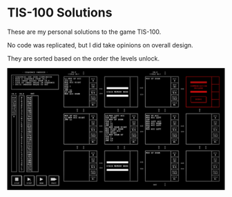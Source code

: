 # TIS-100 Solutions

These are my personal solutions to the game TIS-100.

No code was replicated, but I did take opinions on overall design.

They are sorted based on the order the levels unlock.

![Puzzle 20](20.%20Sequence%20Indexer.png "Puzzle 20")
